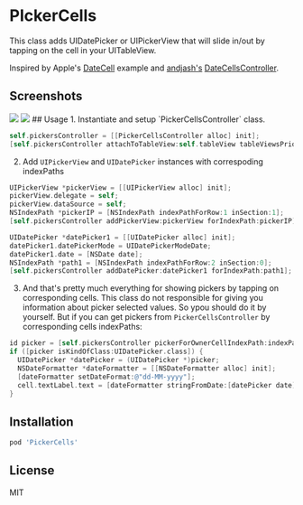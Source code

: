 # PIckerCells
This class adds UIDatePicker or UIPickerView that will slide in/out by tapping on the cell in your UITableView.

Inspired by Apple's [DateCell](https://developer.apple.com/library/ios/samplecode/DateCell/Introduction/Intro.html) example and [andjash's](https://github.com/andjash) [DateCellsController](https://github.com/andjash/DateCellsController).

## Screenshots
<img src=http://i.imgur.com/Z8vbhNFl.png>
<img src=http://i.imgur.com/WfgTUtel.png>
## Usage
1. Instantiate and setup `PickerCellsController` class.

```objective-c
self.pickersController = [[PickerCellsController alloc] init];
[self.pickersController attachToTableView:self.tableView tableViewsPriorDelegate:self withDelegate:self];
```
2. Add `UIPickerView` and `UIDatePicker` instances with correspoding indexPaths

```objective-c
UIPickerView *pickerView = [[UIPickerView alloc] init];
pickerView.delegate = self;
pickerView.dataSource = self;
NSIndexPath *pickerIP = [NSIndexPath indexPathForRow:1 inSection:1];
[self.pickersController addPickerView:pickerView forIndexPath:pickerIP];

UIDatePicker *datePicker1 = [[UIDatePicker alloc] init];
datePicker1.datePickerMode = UIDatePickerModeDate;
datePicker1.date = [NSDate date];
NSIndexPath *path1 = [NSIndexPath indexPathForRow:2 inSection:0];
[self.pickersController addDatePicker:datePicker1 forIndexPath:path1];
``` 

3. And that's pretty much everything for showing pickers by tapping on corresponding cells. This class do not responsible for giving you information about picker selected values. So ypou should do it by yourself. But if you can get pickers from `PickerCellsController` by corresponding cells indexPaths:

```objective-c
id picker = [self.pickersController pickerForOwnerCellIndexPath:indexPath];
if ([picker isKindOfClass:UIDatePicker.class]) {
  UIDatePicker *datePicker = (UIDatePicker *)picker;
  NSDateFormatter *dateFormatter = [[NSDateFormatter alloc] init];
  [dateFormatter setDateFormat:@"dd-MM-yyyy"];
  cell.textLabel.text = [dateFormatter stringFromDate:[datePicker date]];
}
```
## Installation

```sh
pod 'PickerCells'
```

## License
MIT
